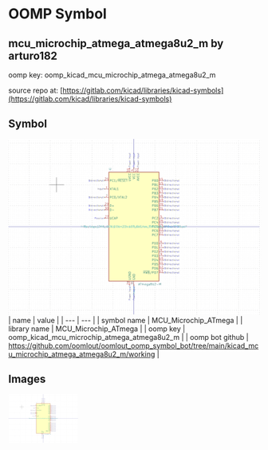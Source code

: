 # OOMP Symbol  
## mcu_microchip_atmega_atmega8u2_m  by arturo182  
  
oomp key: oomp_kicad_mcu_microchip_atmega_atmega8u2_m  
  
source repo at: [https://gitlab.com/kicad/libraries/kicad-symbols](https://gitlab.com/kicad/libraries/kicad-symbols)  
## Symbol  
  
[![working.png](working_600.png)](working.png)  
| name | value | 
| --- | --- | 
| symbol name | MCU_Microchip_ATmega | 
| library name | MCU_Microchip_ATmega | 
| oomp key | oomp_kicad_mcu_microchip_atmega_atmega8u2_m | 
| oomp bot github | https://github.com/oomlout/oomlout_oomp_symbol_bot/tree/main/kicad_mcu_microchip_atmega_atmega8u2_m/working | 
## Images  
  
[![working.png](working_140.png)](working.png)  
